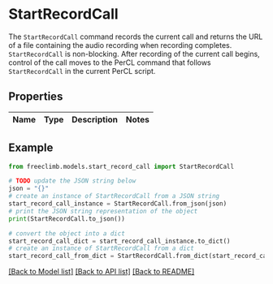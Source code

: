 # StartRecordCall

The `StartRecordCall` command records the current call and returns the URL of a file containing the audio recording when recording completes. `StartRecordCall` is non-blocking. After recording of the current call begins, control of the call moves to the PerCL command that follows `StartRecordCall` in the current PerCL script.

## Properties

Name | Type | Description | Notes
------------ | ------------- | ------------- | -------------

## Example

```python
from freeclimb.models.start_record_call import StartRecordCall

# TODO update the JSON string below
json = "{}"
# create an instance of StartRecordCall from a JSON string
start_record_call_instance = StartRecordCall.from_json(json)
# print the JSON string representation of the object
print(StartRecordCall.to_json())

# convert the object into a dict
start_record_call_dict = start_record_call_instance.to_dict()
# create an instance of StartRecordCall from a dict
start_record_call_from_dict = StartRecordCall.from_dict(start_record_call_dict)
```
[[Back to Model list]](../README.md#documentation-for-models) [[Back to API list]](../README.md#documentation-for-api-endpoints) [[Back to README]](../README.md)


